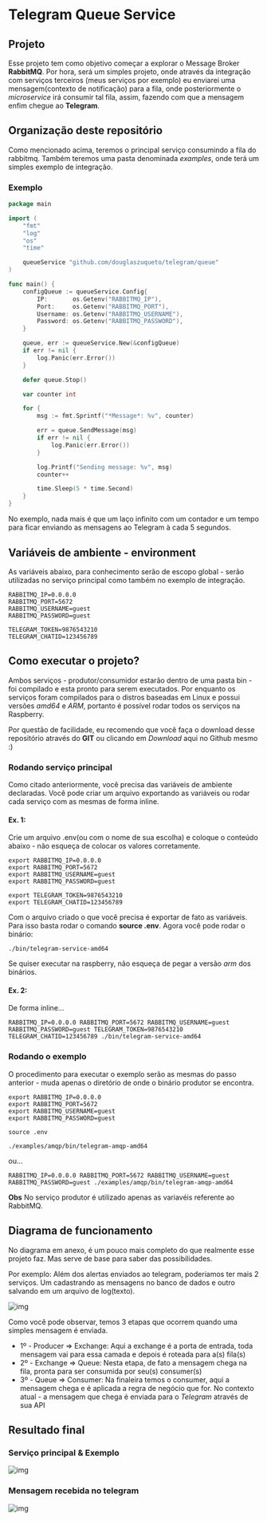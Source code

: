 # Telegram Queue Service

## Projeto

Esse projeto tem como objetivo começar a explorar o Message Broker **RabbitMQ**. Por hora, será um simples projeto, onde através da integração com serviços terceiros (meus serviços por exemplo) eu enviarei uma mensagem(contexto de notificação) para a fila, onde posteriormente o *microservice* irá consumir tal fila, assim, fazendo com que a mensagem enfim chegue ao **Telegram**.

## Organização deste repositório

Como mencionado acima, teremos o principal serviço consumindo a fila do rabbitmq. Também teremos uma pasta denominada *examples*, onde terá um simples exemplo de integração.

### Exemplo

```go
package main

import (
	"fmt"
	"log"
	"os"
	"time"

	queueService "github.com/douglaszuqueto/telegram/queue"
)

func main() {
	configQueue := queueService.Config{
		IP:       os.Getenv("RABBITMQ_IP"),
		Port:     os.Getenv("RABBITMQ_PORT"),
		Username: os.Getenv("RABBITMQ_USERNAME"),
		Password: os.Getenv("RABBITMQ_PASSWORD"),
	}

	queue, err := queueService.New(&configQueue)
	if err != nil {
		log.Panic(err.Error())
	}

	defer queue.Stop()

	var counter int

	for {
        msg := fmt.Sprintf("*Message*: %v", counter)

        err = queue.SendMessage(msg)
        if err != nil {
            log.Panic(err.Error())
        }

        log.Printf("Sending message: %v", msg)
        counter++

        time.Sleep(5 * time.Second)
    }
}
```

No exemplo, nada mais é que um laço infinito com um contador e um tempo para ficar enviando as mensagens ao Telegram à cada 5 segundos.


## Variáveis de ambiente - environment

As variáveis abaixo, para conhecimento serão de escopo global - serão utilizadas no serviço principal como também no exemplo de integração.

```
RABBITMQ_IP=0.0.0.0
RABBITMQ_PORT=5672
RABBITMQ_USERNAME=guest
RABBITMQ_PASSWORD=guest

TELEGRAM_TOKEN=9876543210
TELEGRAM_CHATID=123456789
```

## Como executar o projeto?

Ambos serviços - produtor/consumidor estarão dentro de uma pasta bin - foi compilado e esta pronto para serem executados. Por enquanto os serviços foram compilados para o distros baseadas em Linux e possui versões *amd64* e *ARM*, portanto é possível rodar todos os serviços na Raspberry.

Por questão de facilidade, eu recomendo que você faça o download desse repositório através do **GIT** ou clicando em *Download* aqui no Github mesmo :)

### Rodando serviço principal
Como citado anteriormente, você precisa das variáveis de ambiente declaradas. Você pode criar um arquivo exportando as variáveis ou rodar cada serviço com as mesmas de forma inline.

#### Ex. 1:
Crie um arquivo .env(ou com o nome de sua escolha) e coloque o conteúdo abaixo - não esqueça de colocar os valores corretamente.

```
export RABBITMQ_IP=0.0.0.0
export RABBITMQ_PORT=5672
export RABBITMQ_USERNAME=guest
export RABBITMQ_PASSWORD=guest

export TELEGRAM_TOKEN=9876543210
export TELEGRAM_CHATID=123456789
```
Com o arquivo criado o que você precisa é exportar de fato as variáveis. Para isso basta rodar o comando **source .env**. Agora você pode rodar o binário:

```
./bin/telegram-service-amd64
```

Se quiser executar na raspberry, não esqueça de pegar a versão *arm* dos binários.

#### Ex. 2:
De forma inline...

```
RABBITMQ_IP=0.0.0.0 RABBITMQ_PORT=5672 RABBITMQ_USERNAME=guest RABBITMQ_PASSWORD=guest TELEGRAM_TOKEN=9876543210 TELEGRAM_CHATID=123456789 ./bin/telegram-service-amd64
```

### Rodando o exemplo

O procedimento para executar o exemplo serão as mesmas do passo anterior - muda apenas o diretório de onde o binário produtor se encontra.

```
export RABBITMQ_IP=0.0.0.0
export RABBITMQ_PORT=5672
export RABBITMQ_USERNAME=guest
export RABBITMQ_PASSWORD=guest
```

```
source .env

./examples/amqp/bin/telegram-amqp-amd64
```

ou...

```
RABBITMQ_IP=0.0.0.0 RABBITMQ_PORT=5672 RABBITMQ_USERNAME=guest RABBITMQ_PASSWORD=guest ./examples/amqp/bin/telegram-amqp-amd64
```

**Obs** No serviço produtor é utilizado apenas as variavéis referente ao RabbitMQ.


## Diagrama de funcionamento

No diagrama em anexo, é um pouco mais completo do que realmente esse projeto faz. Mas serve de base para saber das possibilidades. 

Por exemplo: Além dos alertas enviados ao telegram, poderiamos ter mais 2 serviços. Um cadastrando as mensagens no banco de dados e outro salvando em um arquivo de log(texto).

![img](https://raw.githubusercontent.com/douglaszuqueto/telegram-queue-service/master/.github/diagram.png)

Como você pode observar, temos 3 etapas que ocorrem quando uma simples mensagem é enviada.

* 1º - Producer => Exchange: Aqui a exchange é a porta de entrada, toda mensagem vai para essa camada e depois é roteada para a(s) fila(s)
* 2º - Exchange => Queue: Nesta etapa, de fato a mensagem chega na fila, pronta para ser consumida por seu(s) consumer(s)
* 3º - Queue => Consumer: Na finaleira temos o consumer, aqui a mensagem chega e é aplicada a regra de negócio que for. No contexto atual - a mensagem que chega é enviada para o *Telegram* através de sua API

## Resultado final

### Serviço principal & Exemplo

![img](https://raw.githubusercontent.com/douglaszuqueto/telegram-queue-service/master/.github/screenshot_3.png)

### Mensagem recebida no telegram

![img](https://raw.githubusercontent.com/douglaszuqueto/telegram-queue-service/master/.github/screenshot.png)
